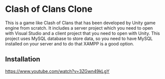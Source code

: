 # Clash of Clans Clone
This is a game like Clash of Clans that has been developed by Unity game engine from scratch. It includes a server project which you need to open with Visual Studio and a client project that you need to open with Unity. This project uses MySQL database to store data, so you need to have MySQL installed on your server and to do that XAMPP is a good option.

## Installation
https://www.youtube.com/watch?v=3ZGwn49kLgY
